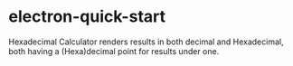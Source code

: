 # electron-quick-start

Hexadecimal Calculator renders results in both decimal and Hexadecimal, both having a (Hexa)decimal point for results under one. 